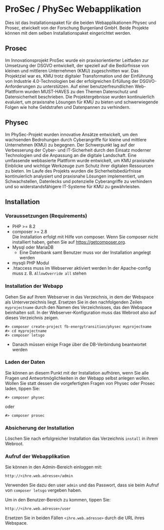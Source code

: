 # ProSec / PhySec Webapplikation

Dies ist das Installationspaket für die beiden Webapplikationen Physec und Prosec, etwickelt von der Forschung Burgenland
GmbH. Beide Projekte können mit dem selben Installationspaket eingerichtet werden.


## Prosec

Im Innovationsprojekt ProSec wurde ein praxisorientierter Leitfaden zur Umsetzung der DSGVO entwickelt, der speziell auf die Bedürfnisse von kleinen und mittleren Unternehmen (KMU) zugeschnitten war. Das Projektziel war es, KMU trotz digitaler Transformation und der Einführung von Industrie 4.0-Technologien bei der erfolgreichen Erfüllung der DSGVO-Anforderungen zu unterstützen. Auf einer benutzerfreundlichen Web-Plattform wurden MUST-HAVES zu den Themen Datenschutz und Datensicherheit beschrieben. Die Projektergebnisse wurden kontinuierlich evaluiert, um praxisnahe Lösungen für KMU zu bieten und schwerwiegende Folgen wie hohe Geldstrafen und Datenpannen zu verhindern.

## Physec

Im PhySec-Projekt wurden innovative Ansätze entwickelt, um den wachsenden Bedrohungen durch Cyberangriffe für kleine und mittlere Unternehmen (KMU) zu begegnen. Der Schwerpunkt lag auf der Verbesserung der Cyber- und IT-Sicherheit durch den Einsatz moderner Technologien und die Anpassung an die digitale Landschaft. Eine umfassende webbasierte Plattform wurde entwickelt, um KMU praxisnahe Einblicke und wichtige Werkzeuge zum Schutz ihrer digitalen Ressourcen zu bieten. Im Laufe des Projekts wurden die Sicherheitsbedürfnisse kontinuierlich analysiert und praxisnahe Lösungen implementiert, um Schwachstellen, Datenlecks und potenzielle Cyberangriffe zu verhindern und so widerstandsfähigere IT-Systeme für KMU zu gewährleisten.


## Installation

### Voraussetzungen (Requirements)

- PHP >= 8.2
- composer >= 2.8  
  Die Installation erfolgt mit Hilfe von composer. Wenn Sie composer nicht installiert haben, gehen Sie auf https://getcomposer.org.
- Mysql oder MariaDB
  - Eine Datenbank samt Benutzer muss vor der Installation angelegt werden
- mysqli PHP Modul
- .htaccess muss im Webserver aktiviert werden
  In der Apache-config muss z. B. `AllowOverride all` stehen

### Installation der Webapp

Gehen Sie auf Ihrem Webserver in das Verzeichnis, in dem der Webspace als Unterverzeichnis liegt. Ersetzen Sie in
den nachfolgenden Zeilen `myprojectname` durch den Namen des Verzeichnisses, das den Webspace beinhalten soll. In
der Webserver-Konfiguration muss das Webroot also auf dieses Verzeichnis zeigen.

```
#> composer create-project fb-energytransition/physec myprojectname
#> cd myprojectname
#> composer letsgo
```
- Danach müssen einige Frage über die DB-Verbindung beantwortet werden

### Laden der Daten

Sie können an diesem Punkt mit der Installation aufhören, wenn Sie alle Fragen und Antwortmöglichkeiten in der Webapp
selbst anlegen wollen. Wollen Sie statt dessen die vorgefertigten Fragen von Physec oder Prosec laden, tippen Sie:

```
#> composer physec
```
oder
```
#> composer prosec
```

### Absicherung der Installation

Löschen Sie nach erfolgreicher Installation das Verzeichnis `install` in ihrem Webroot.

### Aufruf der Webapplikation

Sie können in den Admin-Bereich einloggen mit:

```
http://<ihre.web.adresse>/admin
```
Verwenden Sie dazu den user `admin` und das Passwort, dass sie beim Aufruf von `composer letsgo` vergeben haben.

Um in den Benutzer-Bereich zu kommen, tippen Sie:

```
http://<ihre.web.adresse>/user
```
Ersetzen Sie in beiden Fällen `<ihre.web.adresse>` durch die URL ihres Webspace.
